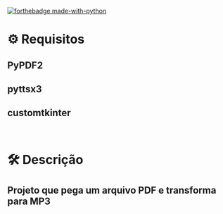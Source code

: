 
[![forthebadge made-with-python](http://ForTheBadge.com/images/badges/made-with-python.svg)](https://www.python.org/)


# :gear: Requisitos
## PyPDF2
## pyttsx3
## customtkinter
  
# <br>:hammer_and_wrench: Descrição
## Projeto que pega um arquivo PDF e transforma para MP3 

